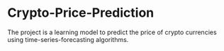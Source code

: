 # Crypto-Price-Prediction
The project is a learning model to predict the price of crypto currencies using time-series-forecasting algorithms.
